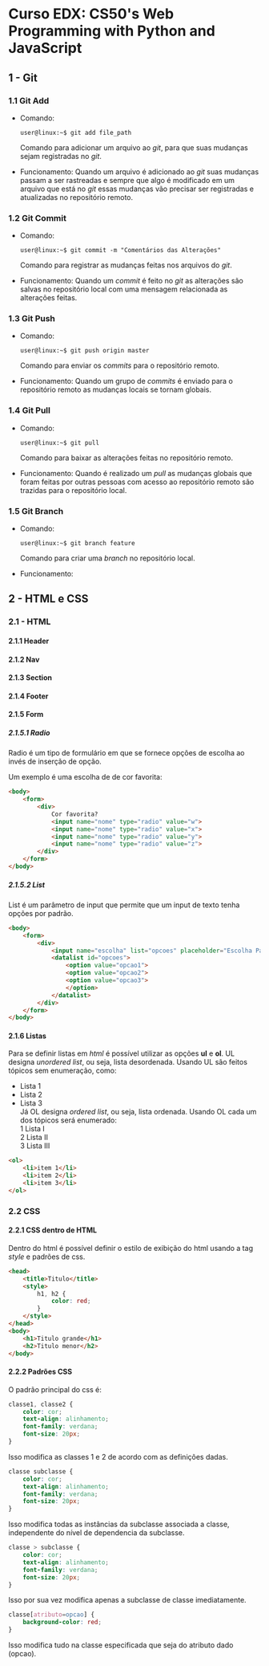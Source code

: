 # Curso EDX: CS50's Web Programming with Python and JavaScript

## 1 - Git

### 1.1 Git Add

* Comando:
    ```console
    user@linux:~$ git add file_path
    ```

    Comando para adicionar um arquivo ao _git_, para que suas mudanças sejam registradas no _git_.

* Funcionamento:
    Quando um arquivo é adicionado ao _git_ suas mudanças passam a ser rastreadas e sempre que algo é modificado em um arquivo que está no _git_ essas mudanças vão precisar ser registradas e atualizadas no repositório remoto.

### 1.2 Git Commit

* Comando:
    ```console
    user@linux:~$ git commit -m "Comentários das Alterações"
    ```

    Comando para registrar as mudanças feitas nos arquivos do _git_.

* Funcionamento:
    Quando um _commit_ é feito no _git_ as alterações são salvas no repositório local com uma mensagem relacionada as alterações feitas.

### 1.3 Git Push

* Comando:
    ```console
    user@linux:~$ git push origin master
    ```

    Comando para enviar os _commits_ para o repositório remoto.

* Funcionamento:
    Quando um grupo de _commits_ é enviado para o repositório remoto as mudanças locais se tornam globais.

### 1.4 Git Pull

* Comando:
    ```console
    user@linux:~$ git pull
    ```

    Comando para baixar as alterações feitas no repositório remoto.

* Funcionamento:
    Quando é realizado um _pull_ as mudanças globais que foram feitas por outras pessoas com acesso ao repositório remoto são trazidas para o repositório local.

### 1.5 Git Branch

* Comando:
    ```console
    user@linux:~$ git branch feature
    ```

    Comando para criar uma _branch_ no repositório local.

* Funcionamento:


## 2 - HTML e CSS

### 2.1 - HTML

#### 2.1.1 Header

#### 2.1.2 Nav

#### 2.1.3 Section

#### 2.1.4 Footer

#### 2.1.5 Form

##### 2.1.5.1 Radio

Radio é um tipo de formulário em que se fornece opções de escolha ao invés de inserção de opção.

Um exemplo é uma escolha de de cor favorita:

```html
<body>
    <form>
        <div>
            Cor favorita?
            <input name="nome" type="radio" value="w">
            <input name="nome" type="radio" value="x">
            <input name="nome" type="radio" value="y">
            <input name="nome" type="radio" value="z">
        </div>
    </form>
</body>
```

##### 2.1.5.2 List

List é um parâmetro de input que permite que um input de texto tenha opções por padrão.

```html
<body>
    <form>
        <div>
            <input name="escolha" list="opcoes" placeholder="Escolha Padrao">
            <datalist id="opcoes">
                <option value="opcao1">
                <option value="opcao2">
                <option value="opcao3">
                </option>
            </datalist>
        </div>
    </form>
</body>
```

#### 2.1.6 Listas

Para se definir listas em _html_ é possível utilizar as opções __ul__ e __ol__. UL designa _unordered list_, ou seja, lista desordenada. Usando UL são feitos tópicos sem enumeração, como:
* Lista 1
* Lista 2
* Lista 3  
Já OL designa _ordered list_, ou seja, lista ordenada. Usando OL cada um dos tópicos será enumerado:  
1 Lista I  
2 Lista II  
3 Lista III

```HTML
<ol>
    <li>item 1</li>
    <li>item 2</li>
    <li>item 3</li>
</ol>
```

### 2.2 CSS

#### 2.2.1 CSS dentro de HTML

Dentro do html é possível definir o estilo de exibição do html usando a tag _style_ e padrões de css.

```html
<head>
    <title>Titulo</title>
    <style>
        h1, h2 {
            color: red;
        }
    </style>
</head>
<body>
    <h1>Titulo grande</h1>
    <h2>Titulo menor</h2>
</body>
```

#### 2.2.2 Padrões CSS

O padrão principal do css é:

```css
classe1, classe2 {
    color: cor;
    text-align: alinhamento;
    font-family: verdana;
    font-size: 20px;
}
```

Isso modifica as classes 1 e 2  de acordo com as definições dadas.

```css
classe subclasse {
    color: cor;
    text-align: alinhamento;
    font-family: verdana;
    font-size: 20px;
}
```  

Isso modifica todas as instâncias da subclasse associada a classe, independente do nível de dependencia da subclasse.

```css
classe > subclasse {
    color: cor;
    text-align: alinhamento;
    font-family: verdana;
    font-size: 20px;
}
```  

Isso por sua vez modifica apenas a subclasse de classe imediatamente.

```css
classe[atributo=opcao] {
    background-color: red;
}
```

Isso modifica tudo na classe especificada que seja do atributo dado (opcao).
